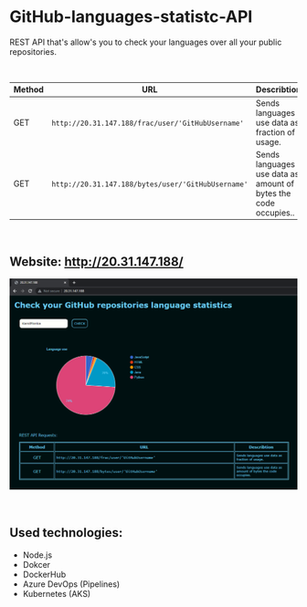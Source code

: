 # GitHub-languages-statistc-API
REST API that's allow's you to check your languages over all your public repositories.

<br>

| Method  | URL | Describtion|
| ------------- | ------------- | ------------- |
| GET  | `http://20.31.147.188/frac/user/'GitHubUsername'`  | Sends languages use data as fraction of usage. |
| GET  | `http://20.31.147.188/bytes/user/'GitHubUsername'`  |Sends languages use data as amount of bytes the code occupies.. |

<br>

## Website: http://20.31.147.188/
![Alt text](preview.png)

<br>

## Used technologies:
- Node.js
- Dokcer
- DockerHub
- Azure DevOps (Pipelines)
- Kubernetes (AKS)
